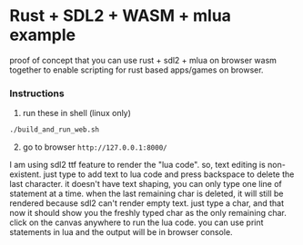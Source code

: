 # Rust + SDL2 + WASM + mlua example
proof of concept that you can use rust + sdl2 + mlua on browser wasm together to enable scripting for rust based apps/games on browser.

### Instructions
1. run these in shell (linux only)
```sh
./build_and_run_web.sh
```
2. go to browser `http://127.0.0.1:8000/`

I am using sdl2 ttf feature to render the "lua code". so, text editing is non-existent.
just type to add text to lua code and press backspace to delete the last character.
it doesn't have text shaping, you can only type one line of statement at a time.
when the last remaining char is deleted, it will still be rendered because sdl2 can't render empty text.
just type a char, and that now it should show you the freshly typed char as the only remaining char.
click on the canvas anywhere to run the lua code.
you can use print statements in lua and the output will be in browser console.
